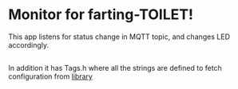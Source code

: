 # Monitor for farting-TOILET!

This app listens for status change in MQTT topic, and changes LED accordingly.

##

In addition it has Tags.h where all the strings are defined to fetch configuration from [library](https://github.com/fart-one/configuration)
